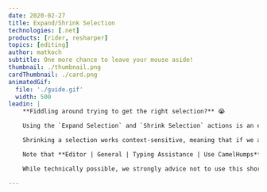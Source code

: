 ```yaml
---
date: 2020-02-27
title: Expand/Shrink Selection
technologies: [.net]
products: [rider, resharper]
topics: [editing]
author: matkoch
subtitle: One more chance to leave your mouse aside!
thumbnail: ./thumbnail.png
cardThumbnail: ./card.png
animatedGif:
  file: './guide.gif'
  width: 500
leadin: |
    **Fiddling around trying to get the right selection?** 😭

    Using the `Expand Selection` and `Shrink Selection` actions is an effective way to select the right text fragments. Knowing how CSharp, JSON, XML, and other formats syntactically work, they will always lead us to the next logical element or construct. For instance, we can easily select strings, block statements, methods/classes, JSON properties, or just text paragraphs. This naturally improves how we can introduce variables, move code blocks, or just fix a typo in a single word.

    Shrinking a selection works context-sensitive, meaning that if we accidentally expanded too much, we can easily go back to the previous selection.

    Note that **Editor | General | Typing Assistance | Use CamelHumps** can be enabled to treat camel-humps in single words as a next selection target.

    While technically possible, we strongly advice not to use this shortcut to select a whole file. Please consider `Ctrl+A` for that matter. 😅

---
```


